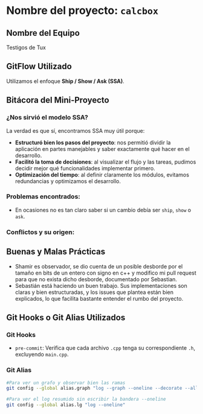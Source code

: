 # Nombre del proyecto: `calcbox`

## Nombre del Equipo
Testigos de Tux

## GitFlow Utilizado
Utilizamos el enfoque **Ship / Show / Ask (SSA)**. 

## Bitácora del Mini-Proyecto

### ¿Nos sirvió el modelo SSA?

La verdad es que sí, encontramos SSA muy útil porque:

- **Estructuró bien los pasos del proyecto**: nos permitió dividir la aplicación en partes manejables y saber exactamente qué hacer en el desarrollo.
- **Facilitó la toma de decisiones**: al visualizar el flujo y las tareas, pudimos decidir mejor qué funcionalidades implementar primero.
- **Optimización del tiempo**: al definir claramente los módulos, evitamos redundancias y optimizamos el desarrollo.



### Problemas encontrados:
- En ocasiones no es tan claro saber si un cambio debía ser `ship`, `show` o `ask`.

### Conflictos y su origen:

## Buenas y Malas Prácticas
 -   Shamir es observador, se dio cuenta de un posible desborde por el tamaño en bits de un entero con signo en c++ y modifico mi pull request para que no exista dicho desborde, documentado por Sebastian.
 - Sebastián está haciendo un buen trabajo. Sus implementaciones son claras y bien estructuradas, y los issues que plantea están bien explicados, lo que facilita bastante entender el rumbo del proyecto. 
## Git Hooks o Git Alias Utilizados

### Git Hooks

- `pre-commit`: Verifica que cada archivo `.cpp` tenga su correspondiente `.h`, excluyendo `main.cpp`.

### Git Alias
```bash
#Para ver un grafo y observar bien las ramas
git config --global alias.graph "log --graph --oneline --decorate --all"

#Para ver el log resumido sin escribir la bandera --oneline
git config --global alias.lg "log --oneline"